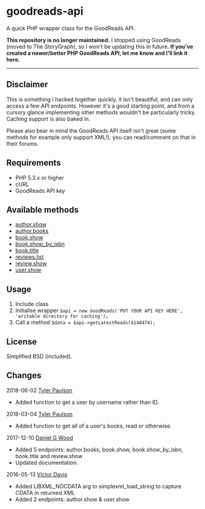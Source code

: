 goodreads-api
=============

A quick PHP wrapper class for the GoodReads API.

**This repository is no longer maintained.** I stopped using GoodReads (moved to The StoryGraph), so I won't be updating this in future. **If you've created a newer/better PHP GoodReads API, let me know and I'll link it here.**

---

Disclaimer
----------
This is something I hacked together quickly, it isn't beautiful, and can only access a few API endpoints. However it's a good starting point, and from a cursory glance implementing other methods wouldn't be particularly tricky. Caching support is also baked in.

Please also bear in mind the GoodReads API itself isn't great (some methods for example only support XML!), you can read/comment on that in their forums.

Requirements
------------
* PHP 5.3.x or higher
* cURL
* GoodReads API key

Available methods
-----------------
* [author.show](https://www.goodreads.com/api#author.show)
* [author.books](https://www.goodreads.com/api#author.books)
* [book.show](https://www.goodreads.com/api#book.show)
* [book.show_by_isbn](https://www.goodreads.com/api#book.show_by_isbn)
* [book.title](https://www.goodreads.com/api#book.title)
* [reviews.list](https://www.goodreads.com/api#reviews.list)
* [review.show](https://www.goodreads.com/api#review.show)
* [user.show](https://www.goodreads.com/api#user.show)

Usage
-----
1. Include class
2. Initialise wrapper `$api = new GoodReads('PUT YOUR API KEY HERE', 'writable directory for caching');`
3. Call a method `$data = $api->getLatestReads(4148474);`

License
-------
Simplified BSD (included).

Changes
-------
2018-06-02 [Tyler Paulson](https://github.com/tyler-paulson)
* Added function to get a user by username rather than ID.

2018-03-04 [Tyler Paulson](https://github.com/tyler-paulson)
* Added function to get all of a user's books, read or otherwise.

2017-12-10 [Daniel G Wood](https://github.com/danielgwood)
* Added 5 endpoints: author.books, book.show, book.show_by_isbn, book.title and review.show
* Updated documentation.

2016-05-13 [Victor Davis](https://github.com/victordavis/goodreads-api)
* Added LIBXML_NOCDATA arg to simplexml_load_string to capture CDATA in returned XML
* Added 2 endpoints: author.show & user.show
